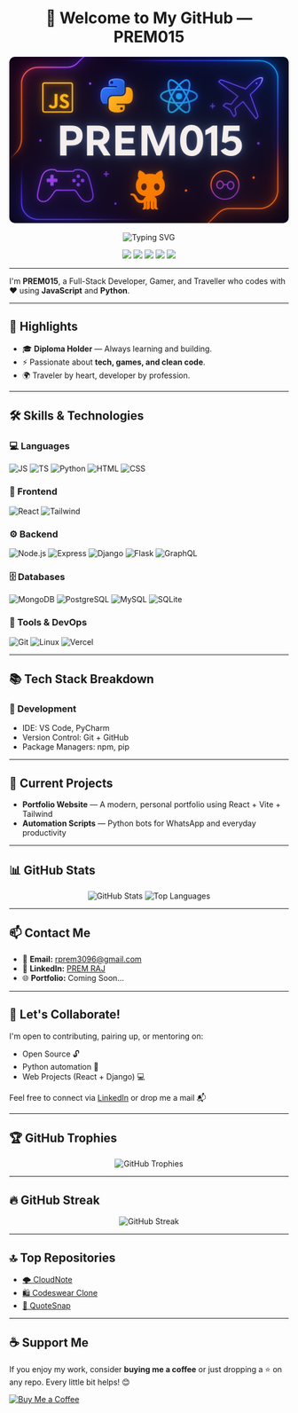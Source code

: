 <h1 align="center">👋 Welcome to My GitHub — PREM015</h1>

<!-- 👇 Banner Image -->
<p align="center">
  <img src="./banner.png" alt="PREM015 GitHub Banner" style="width: 100%; height: 300px; object-fit: cover; border-radius: 10px;" />
</p>

<p align="center">
  <img src="https://readme-typing-svg.demolab.com?font=Fira+Code&duration=3000&pause=500&color=F35626&width=435&lines=Full-Stack+Developer;JavaScript+%7C+Python+%7C+React;Traveller+%7C+Gamer+%7C+Linux+Lover;Open+Source+Contributor" alt="Typing SVG" />
</p>

<p align="center">
  <img src="https://img.shields.io/badge/JavaScript-F7DF1E?style=flat&logo=javascript&logoColor=black" />
  <img src="https://img.shields.io/badge/Python-3776AB?style=flat&logo=python&logoColor=white" />
  <img src="https://img.shields.io/badge/React-20232A?style=flat&logo=react&logoColor=61DAFB" />
  <img src="https://img.shields.io/badge/Node.js-339933?style=flat&logo=nodedotjs&logoColor=white" />
  <img src="https://img.shields.io/badge/Django-092E20?style=flat&logo=django&logoColor=white" />
</p>

---

I'm **PREM015**, a Full-Stack Developer, Gamer, and Traveller who codes with ❤️ using **JavaScript** and **Python**.

---

## 🌟 Highlights

- 🎓 **Diploma Holder** — Always learning and building.
- ⚡ Passionate about **tech, games, and clean code**.
- 🌍 Traveler by heart, developer by profession.

---

## 🛠️ Skills & Technologies

### 💻 Languages
![JS](https://img.shields.io/badge/-JavaScript-black?style=flat-square&logo=javascript)
![TS](https://img.shields.io/badge/-TypeScript-007ACC?style=flat-square&logo=typescript)
![Python](https://img.shields.io/badge/-Python-3776AB?style=flat-square&logo=python)
![HTML](https://img.shields.io/badge/-HTML5-E34F26?style=flat-square&logo=html5)
![CSS](https://img.shields.io/badge/-CSS3-1572B6?style=flat-square&logo=css3)

### 🧠 Frontend
![React](https://img.shields.io/badge/-React-20232A?style=flat-square&logo=react)
![Tailwind](https://img.shields.io/badge/-Tailwind_CSS-38B2AC?style=flat-square&logo=tailwind-css)

### ⚙️ Backend
![Node.js](https://img.shields.io/badge/-Node.js-339933?style=flat-square&logo=nodedotjs)
![Express](https://img.shields.io/badge/-Express-000000?style=flat-square&logo=express)
![Django](https://img.shields.io/badge/-Django-092E20?style=flat-square&logo=django)
![Flask](https://img.shields.io/badge/-Flask-000000?style=flat-square&logo=flask)
![GraphQL](https://img.shields.io/badge/-GraphQL-E10098?style=flat-square&logo=graphql)

### 🗄️ Databases
![MongoDB](https://img.shields.io/badge/-MongoDB-4EA94B?style=flat-square&logo=mongodb)
![PostgreSQL](https://img.shields.io/badge/-PostgreSQL-336791?style=flat-square&logo=postgresql)
![MySQL](https://img.shields.io/badge/-MySQL-4479A1?style=flat-square&logo=mysql)
![SQLite](https://img.shields.io/badge/-SQLite-003B57?style=flat-square&logo=sqlite)

### 🚀 Tools & DevOps
![Git](https://img.shields.io/badge/-Git-F05032?style=flat-square&logo=git)
![Linux](https://img.shields.io/badge/-Linux-FCC624?style=flat-square&logo=linux)
![Vercel](https://img.shields.io/badge/-Vercel-000000?style=flat-square&logo=vercel)

---

## 📚 Tech Stack Breakdown

### 🔧 Development
- IDE: VS Code, PyCharm  
- Version Control: Git + GitHub  
- Package Managers: npm, pip

---

## 🚀 Current Projects

- **Portfolio Website** — A modern, personal portfolio using React + Vite + Tailwind  
- **Automation Scripts** — Python bots for WhatsApp and everyday productivity  

---

## 📊 GitHub Stats

<p align="center">
  <img src="https://github-readme-stats.vercel.app/api?username=PREM015&show_icons=true&theme=radical&hide_border=false" alt="GitHub Stats" />
  <img src="https://github-readme-stats.vercel.app/api/top-langs/?username=PREM015&layout=compact&theme=radical&hide_border=false" alt="Top Languages" />
</p>

---

## 📫 Contact Me

- 📧 **Email:** rprem3096@gmail.com  
- 🔗 **LinkedIn:** [PREM RAJ](https://www.linkedin.com/in/prem-r-2655a3302)  
- 🌐 **Portfolio:** Coming Soon...

---

## 🤝 Let's Collaborate!

I'm open to contributing, pairing up, or mentoring on:

- Open Source 🔓  
- Python automation 🤖  
- Web Projects (React + Django) 💻

Feel free to connect via [LinkedIn](https://www.linkedin.com/in/prem-r-2655a3302) or drop me a mail 📬

---

## 🏆 GitHub Trophies

<p align="center">
  <img src="https://github-profile-trophy.vercel.app/?username=PREM015&theme=radical&no-bg=true&no-frame=true" alt="GitHub Trophies" />
</p>

---

## 🔥 GitHub Streak

<p align="center">
  <img src="https://streak-stats.demolab.com?user=PREM015&theme=radical&hide_border=false" alt="GitHub Streak" /> 
</p>

---

## 🔝 Top Repositories

- [🌩️ CloudNote](https://github.com/PREM015/cloudnote)  
- [🛍️ Codeswear Clone](https://github.com/PREM015/codeswear)  
- [📝 QuoteSnap](https://github.com/PREM015/quotesnap)

---

## ☕ Support Me

If you enjoy my work, consider **buying me a coffee** or just dropping a ⭐ on any repo. Every little bit helps! 😊  

<p align="left">
  <a href="https://www.buymeacoffee.com/yourprofile" target="_blank">
    <img src="https://img.shields.io/badge/Buy%20Me%20a%20Coffee-%F0%9F%98%8A-orange?style=for-the-badge&logo=buymeacoffee&logoColor=white" alt="Buy Me a Coffee" />
  </a>
</p>
